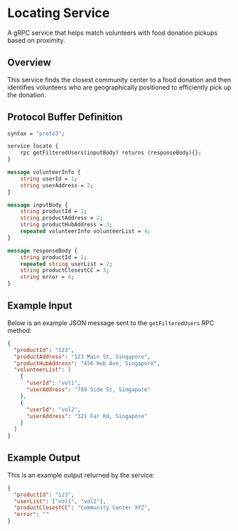 # Locating Service

A gRPC service that helps match volunteers with food donation pickups based on proximity.

## Overview

This service finds the closest community center to a food donation and then identifies volunteers who are geographically positioned to efficiently pick up the donation.

## Protocol Buffer Definition

```proto
syntax = "proto3";

service locate {
    rpc getFilteredUsers(inputBody) returns (responseBody){};
}

message volunteerInfo {
    string userId = 1;
    string userAddress = 2;
}

message inputBody {
    string productId = 1;
    string productAddress = 2;
    string productHubAddress = 3;
    repeated volunteerInfo volunteerList = 4;
}

message responseBody {
    string productId = 1;
    repeated string userList = 2;
    string productClosestCC = 3;
    string error = 4;
}
```
## Example Input

Below is an example JSON message sent to the `getFilteredUsers` RPC method:

```json
{
  "productId": "123",
  "productAddress": "123 Main St, Singapore",
  "productHubAddress": "456 Hub Ave, Singapore",
  "volunteerList": [
    {
      "userId": "vol1",
      "userAddress": "789 Side St, Singapore"
    },
    {
      "userId": "vol2",
      "userAddress": "321 Far Rd, Singapore"
    }
  ]
}
```
## Example Output

This is an example output returned by the service:

```json
{
  "productId": "123",
  "userList": ["vol1", "vol2"],
  "productClosestCC": "Community Center XYZ",
  "error": ""
}

